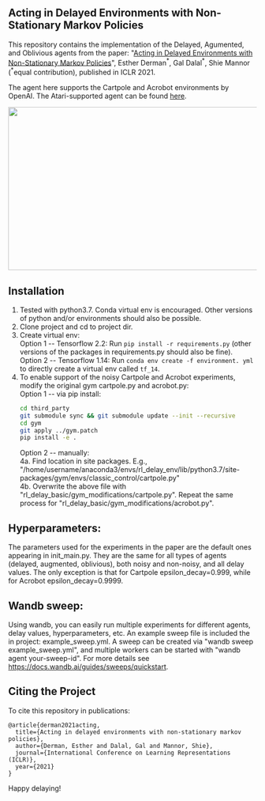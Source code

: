 ## Acting in Delayed Environments with Non-Stationary Markov Policies
This repository contains the implementation of the Delayed, Agumented, and Oblivious agents from the paper:
"[Acting in Delayed Environments with Non-Stationary Markov Policies](https://arxiv.org/pdf/2101.11992)", Esther Derman<sup>\*</sup>, Gal Dalal<sup>\*</sup>, Shie Mannor (<sup>*</sup>equal contribution), published in ICLR 2021. 

The agent here supports the Cartpole and Acrobot environments by OpenAI. The Atari-supported agent can be found [here](https://github.com/galdl/rl_delay_atari).

<img src="https://github.com/galdl/rl_delay_basic/blob/master/delayed_q_diagram.png" width="600" height="330">


## Installation
1. Tested with python3.7. Conda virtual env is encouraged. Other versions of python and/or environments should also be possible.
2. Clone project and cd to project dir.
3. Create virtual env:\
   Option 1 -- Tensorflow 2.2: Run `pip install -r requirements.py` (other versions of the packages in requirements.py should also be fine).\
   Option 2 -- Tensorflow 1.14: Run `conda env create -f environment. yml` to directly create a virtual env called `tf_14`.
4. To enable support of the noisy Cartpole and Acrobot experiments, modify the original gym cartpole.py and acrobot.py:\
   Option 1 -- via pip install:
      ```bash
      cd third_party
      git submodule sync && git submodule update --init --recursive
      cd gym
      git apply ../gym.patch
      pip install -e .
      ```
   Option 2 -- manually:\
      4a. Find location in site packages. E.g., "/home/username/anaconda3/envs/rl_delay_env/lib/python3.7/site-packages/gym/envs/classic_control/cartpole.py"\
      4b. Overwrite the above file with "rl_delay_basic/gym_modifications/cartpole.py". Repeat the same process for "rl_delay_basic/gym_modifications/acrobot.py".  

## Hyperparameters:
The parameters used for the experiments in the paper are the default ones appearing in init_main.py. They are the same for all types of agents (delayed, augmented, oblivious), both noisy and non-noisy, and all delay values. The only exception is that for Cartpole epsilon_decay=0.999, while for Acrobot epsilon_decay=0.9999.

## Wandb sweep:
Using wandb, you can easily run multiple experiments for different agents, delay values, hyperparameters, etc. An example sweep file is included the in project: example_sweep.yml. A sweep can be created via "wandb sweep example_sweep.yml", and multiple workers can be started with "wandb agent your-sweep-id". For more details see https://docs.wandb.ai/guides/sweeps/quickstart. 
  

## Citing the Project

To cite this repository in publications:

```
@article{derman2021acting,
  title={Acting in delayed environments with non-stationary markov policies},
  author={Derman, Esther and Dalal, Gal and Mannor, Shie},
  journal={International Conference on Learning Representations (ICLR)},
  year={2021}
}
```

Happy delaying!
